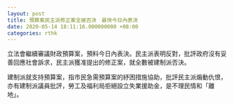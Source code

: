 ```yaml
---
layout: post
title: 預算案民主派修正案全被否決　最快今日內表決
date: 2020-05-14 18:11:16.000000000 +08:00
categories: rthk
---
```


立法會繼續審議財政預算案，預料今日內表決。民主派表明反對，批評政府沒有妥善回應社會訴求，民主派獲准提出的修正案，就全數被建制派否決。

建制派就支持預算案，指市民急需預算案的紓困措施協助，批評民主派煽動仇恨，亦有建制派議員批評，勞工及福利局拒絕設立失業援助金，是不理民情和「離地」。
